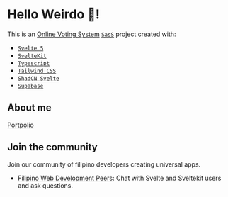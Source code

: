 # Hello Weirdo 👋!

This is an [Online Voting System](https://mike-voting-sys.vercel.app/) [`SasS`](https://www.techtarget.com/searchcloudcomputing/definition/Software-as-a-Service) project created with:

- [`Svelte 5`](https://svelte-5-preview.vercel.app/docs/introduction)
- [`SvelteKit`](https://kit.svelte.dev/)
- [`Typescript`](https://www.typescriptlang.org/)
- [`Tailwind CSS`](https://tailwindcss.com/)
- [`ShadCN Svelte`](https://ui.shadcn.com/)
- [`Supabase`](https://supabase.com/)

## About me

[Portpolio](https://mike-shares-code.vercel.app/)

## Join the community

Join our community of filipino developers creating universal apps.

- [Filipino Web Development Peers](https://discord.gg/BVYCDRBF): Chat with Svelte and Sveltekit users and ask questions.
